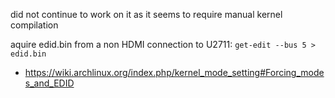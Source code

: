 did not continue to work on it as it seems to require manual kernel compilation

aquire edid.bin from a non HDMI connection to U2711: `get-edit --bus 5 > edid.bin`

- https://wiki.archlinux.org/index.php/kernel_mode_setting#Forcing_modes_and_EDID
